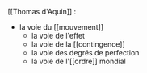 [[Thomas d'Aquin]] : 
 - la voie du [[mouvement]]
    - la voie de l'effet
    - la voie de la [[contingence]]
    - la voie des degrés de perfection
    - la voie de l'[[ordre]] mondial